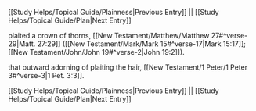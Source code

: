 [[Study Helps/Topical Guide/Plainness|Previous Entry]]  ||  [[Study Helps/Topical Guide/Plan|Next Entry]]

 plaited a crown of thorns, [[New Testament/Matthew/Matthew 27#^verse-29|Matt. 27:29]] ([[New Testament/Mark/Mark 15#^verse-17|Mark 15:17]]; [[New Testament/John/John 19#^verse-2|John 19:2]]).

 that outward adorning of plaiting the hair, [[New Testament/1 Peter/1 Peter 3#^verse-3|1 Pet. 3:3]].

[[Study Helps/Topical Guide/Plainness|Previous Entry]]  ||  [[Study Helps/Topical Guide/Plan|Next Entry]]